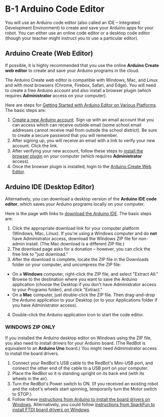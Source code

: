 # B-1 Arduino Code Editor

You will use an Arduino code editor \(also called an IDE – Integrated Development Environment\) to create and save your Arduino apps for your robot. You can either use an online code editor or a desktop code editor \(though your teacher might instruct you to use a particular editor\).

## Arduino Create \(Web Editor\)

If possible, it is highly recommended that you use the online **Arduino Create web editor** to create and save your Arduino programs in the cloud.

The Arduino Create web editor is compatible with Windows, Mac, and Linux and with most browsers \(Chrome, Firebox, Safari, and Edge\). You will need to create a free Arduino account and also install a browser plugin \(which requires **Administrator** access on your computer\).

Here are steps for [Getting Started with Arduino Editor on Various Platforms](https://create.arduino.cc/projecthub/Arduino_Genuino/getting-started-with-arduino-web-editor-on-various-platforms-4b3e4a). The basic steps are:

1. [Create a new Arduino account](https://auth.arduino.cc/register). Sign up with an email account that you can access which can receive outside email \(some school email addresses cannot receive mail from outside the school district\). Be sure to create a secure password that you will remember.
2. After signing up, you will receive an email with a link to verify your new account. Click the link.
3. After verifying your new account, follow these steps to [install the browser plugin](https://create.arduino.cc/getting-started/plugin) on your computer \(which requires **Administrator** access\).
4. Once the browser plugin is installed, login to the [Arduino Create Web Editor](https://create.arduino.cc/editor).

## Arduino IDE \(Desktop Editor\)

Alternatively, you can download a desktop version of the **Arduino IDE code editor**, which saves your Arduino programs locally on your computer.

Here is the page with links to [download the Arduino IDE](https://www.arduino.cc/en/Main/Software). The basic steps are:

1. Click the appropriate download link for your computer platform \(Windows, Mac, Linux\). If you're using a Windows computer and do **not** have Administrator access, download the Windows ZIP file for non-admin install. \(The Mac download is a different ZIP file.\)
2. The download page asks for a donation – however, you can click the free link to "just download."
3. After the download is complete, locate the ZIP file in the Downloads folder on your computer, and uncompress the ZIP file:
  * On a **Windows** computer, right-click the ZIP file, and select "Extract All." Browse to the destination  where you want to save the Arduino application \(choose the Desktop if you don't have Administrator access to your Programs folder\), and click "Extract."
  * On a **Mac** computer, just double-click the ZIP file. Then drag-and-drop the Arduino application to your Desktop \(or to your Applications folder if you have Administrator access\).
4. Double-click the Arduino application icon to start the code editor.

### WINDOWS ZIP ONLY

If you installed the Arduino desktop editor on Windows using the ZIP file, you also need to install drivers for your Arduino board.  \(The RedBot is equivalent to an **Arduino Uno** board.\) You might need Administrator access to install the board drivers.

1. Connect your RedBot's USB cable to the RedBot's Mini-USB port, and connect the other end of the cable to a USB port on your computer.
2. Place the RedBot so it is standing upright on its back end \(with its wheels in the air\).
3. Turn the RedBot's Power switch to ON.  \(If you received an existing robot and the robot's wheels start spinning, temporarily turn the Motor switch to STOP.\)
4. Follow these [instructions from Arduino to install the board drivers on Windows](https://www.arduino.cc/en/Guide/ArduinoUno#toc2). Alternatively, you could follow [instructions from SparkFun to install FTDI board drivers on Windows](https://learn.sparkfun.com/tutorials/how-to-install-ftdi-drivers/windows---quick-and-easy).
